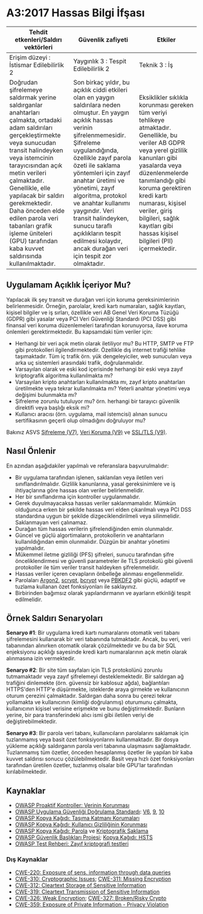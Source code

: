 # A3:2017 Hassas Bilgi İfşası

| Tehdit etkenleri/Saldırı vektörleri | Güvenlik zafiyeti | Etkiler |
| -- | -- | -- |
| Erişim düzeyi : İstismar Edilebilirlik 2 | Yaygınlık 3 : Tespit Edilebilirlik 2 | Teknik 3 : İş |
| Doğrudan şifrelemeye saldırmak yerine saldırganlar anahtarları çalmakta, ortadaki adam saldırıları gerçekleştirmekte veya sunucudan transit halindeyken veya istemcinin tarayıcısından açık metin verileri çalmaktadır. Genellikle, elle yapılacak bir saldırı gerekmektedir. Daha önceden elde edilen parola veri tabanları grafik işleme üniteleri (GPU) tarafından kaba kuvvet saldırısında kullanılmaktadır. | Son birkaç yıldır, bu açıklık ciddi etkileri olan en yaygın saldırılara neden olmuştur. En yaygın açıklık hassas verinin şifrelenmemesidir. Şifreleme uygulandığında, özellikle zayıf parola özeti ile saklama yöntemleri için zayıf anahtar üretimi ve yönetimi, zayıf algoritma, protokol ve anahtar kullanımı yaygındır. Veri transit halindeyken, sunucu taraflı açıklıkların tespit edilmesi kolaydır, ancak durağan veri için tespit zor olmaktadır. | Eksiklikler sıklıkla korunması gereken tüm veriyi tehlikeye atmaktadır. Genellikle, bu veriler AB GDPR veya yerel gizlilik kanunları gibi yasalarda veya düzenlenmelerde tanımlandığı gibi koruma gerektiren kredi kartı numarası, kişisel veriler, giriş bilgileri, sağlık kayıtları gibi hassas kişisel bilgileri (PII) içermektedir. |

## Uygulamam Açıklık İçeriyor Mu?

Yapılacak ilk şey transit ve durağan veri için koruma gereksinimlerinin belirlenmesidir. Örneğin, parolalar, kredi kartı numaraları, sağlık kayıtları, kişisel bilgiler ve iş sırları, özellikle veri AB Genel Veri Koruma Tüzüğü (GDPR) gibi yasalar veya PCI Veri Güvenliği Standardı (PCI DSS) gibi finansal veri koruma düzenlemeleri tarafından korunuyorsa, ilave koruma önlemleri gerektirmektedir. Bu kapsamdaki tüm veriler için:

* Herhangi bir veri açık metin olarak iletiliyor mu? Bu HTTP, SMTP ve FTP gibi protokolleri ilgilendirmektedir. Özellikle dış internet trafiği tehlike taşımaktadır. Tüm iç trafik örn. yük dengeleyiciler, web sunucuları veya arka uç sistemleri arasındaki trafik, doğrulanmalıdır. 
* Varsayılan olarak ve eski kod içerisinde herhangi bir eski veya zayıf kriptografik algoritma kullanılmakta mı? 
* Varsayılan kripto anahtarları kullanılmakta mı, zayıf kripto anahtarları üretilmekte veya tekrar kullanılmakta mı? Yeterli anahtar yönetimi veya değişimi bulunmakta mı?
* Şifreleme zorunlu tutuluyor mu? örn. herhangi bir tarayıcı güvenlik direktifi veya başlığı eksik mi?
* Kullanıcı aracısı (örn. uygulama, mail istemcisi) alınan sunucu sertifikasının geçerli olup olmadığını doğruluyor mu?

Bakınız ASVS [Şifreleme (V7)](https://github.com/OWASP/ASVS/blob/v4.0.2/4.0/en/0x14-V6-Cryptography.md), [Veri Koruma (V9)](https://github.com/OWASP/ASVS/blob/v4.0.2/4.0/en/0x16-V8-Data-Protection.md) ve [SSL/TLS (V9)](https://github.com/OWASP/ASVS/blob/v4.0.2/4.0/en/0x17-V9-Communications.md).

## Nasıl Önlenir

En azından aşağıdakiler yapılmalı ve referanslara başvurulmalıdır:

* Bir uygulama tarafından işlenen, saklanılan veya iletilen veri sınıflandırılmalıdır. Gizlilik kanunlarına, yasal gereksinimlere ve iş ihtiyaçlarına göre hassas olan veriler belirlenmelidir.
* Her bir sınıflandırma için kontroller uygulanmalıdır.
* Gerek duyulmayacaksa hassas veriler saklanmamalıdır. Mümkün olduğunca erken bir şekilde hassas veri elden çıkarılmalı veya PCI DSS standardına uygun bir şekilde dizgeciklendirilmeli veya silinmelidir. Saklanmayan veri çalınamaz. 
* Durağan tüm hassas verilerin şifrelendiğinden emin olunmalıdır.
* Güncel ve güçlü algortimaların, protokollerin ve anahtarların kullanıldığından emin olunmalıdır. Düzgün bir anahtar yönetimi yapılmalıdır.
* Mükemmel iletme gizliliği (PFS) şifreleri, sunucu tarafından şifre önceliklendirmesi ve güvenli parametreler ile TLS protokolü gibi güvenli protokoller ile tüm veriler transit haldeyken şifrelenmelidir.
* Hassas veriler içeren cevapların önbelleğe alınması engellenmelidir.
* Parolaları [Argon2](https://github.com/p-h-c/phc-winner-argon2), [scrypt](https://wikipedia.org/wiki/Scrypt), [bcrypt](https://wikipedia.org/wiki/Bcrypt) veya [PBKDF2](https://wikipedia.org/wiki/PBKDF2) gibi güçlü, adaptif ve tuzlama kullanan özet fonksiyonları ile saklayınız.
* Birbirinden bağımsız olarak yapılandırmanın ve ayarların etkinliği tespit edilmelidir.

## Örnek Saldırı Senaryoları

**Senaryo #1**: Bir uygulama kredi kartı numaralarını otomatik veri tabanı şifrelemesini kullanarak bir veri tabanında tutmaktadır. Ancak, bu veri, veri tabanından alınırken otomatik olarak çözülmektedir ve bu da bir SQL enjeksiyonu açıklığı sayesinde kredi kartı numaralarının açık metin olarak alınmasına izin vermektedir.

**Senaryo #2**: Bir site tüm sayfaları için TLS protokolünü zorunlu tutmamaktadır veya zayıf şifrelemeyi desteklemektedir. Bir saldırgan ağ trafiğini dinlemekte (örn. güvensiz bir kablosuz ağda), bağlantıları HTTPS'den HTTP'e düşürmekte, isteklerde araya girmekte ve kullanıcının oturum çerezini çalmaktadır. Saldırgan daha sonra bu çerezi tekrar yollamakta ve kullanıcının (kimliği doğrulanmış) oturumunu çalmakta, kullanıcının kişisel verisine erişmekte ve bunu değiştirmektedir. Bunların yerine, bir para transferindeki alıcı ismi gibi iletilen veriyi de değiştirebilmektedir.

**Senaryo #3**: Bir parola veri tabanı, kullanıcıların parolalarını saklamak için tuzlanmamış veya basit özet fonksiyonlarını kullanmaktadır. Bir dosya yükleme açıklığı saldırganın parola veri tabanına ulaşmasını sağlamaktadır. Tuzlanmamış tüm özetler, önceden hesaplanmış özetler ile yapılan bir kaba kuvvet saldırısı sonucu çözülebilmektedir. Basit veya hızlı özet fonksiyonları tarafından üretilen özetler, tuzlanmış olsalar bile GPU'lar tarafından kırılabilmektedir.

## Kaynaklar

* [OWASP Proaktif Kontroller: Verinin Korunması](https://owasp.org/www-project-proactive-controls/v3/en/c8-protect-data-everywhere)
* [OWASP Uygulama Güvenliği Doğrulama Standardı](https://owasp.org/www-project-application-security-verification-standard/): [V6](https://github.com/OWASP/ASVS/blob/v4.0.2/4.0/en/0x14-V6-Cryptography.md), [9](https://github.com/OWASP/ASVS/blob/v4.0.2/4.0/en/0x16-V8-Data-Protection.md), [10](https://github.com/OWASP/ASVS/blob/v4.0.2/4.0/en/0x17-V9-Communications.md)
* [OWASP Kopya Kağıdı: Taşıma Katmanı Korumaları](https://cheatsheetseries.owasp.org/cheatsheets/Transport_Layer_Protection_Cheat_Sheet.html)
* [OWASP Kopya Kağıdı: Kullanıcı Gizliliğinin Korunması](https://cheatsheetseries.owasp.org/cheatsheets/User_Privacy_Protection_Cheat_Sheet.html)
* [OWASP Kopya Kağıdı: Parola](https://cheatsheetseries.owasp.org/cheatsheets/Password_Storage_Cheat_Sheet.html) ve [Kriptografik Saklama](https://cheatsheetseries.owasp.org/cheatsheets/Cryptographic_Storage_Cheat_Sheet.html)
* [OWASP Güvenlik Başlıkları Projesi](https://owasp.org/www-project-secure-headers/); [Kopya Kağıdı: HSTS](https://cheatsheetseries.owasp.org/cheatsheets/HTTP_Strict_Transport_Security_Cheat_Sheet.html)
* [OWASP Test Rehberi: Zayıf kriptografi testleri](https://owasp.org/www-project-web-security-testing-guide/latest/4-Web_Application_Security_Testing/09-Testing_for_Weak_Cryptography/README)

### Dış Kaynaklar

* [CWE-220: Exposure of sens. information through data queries](https://cwe.mitre.org/data/definitions/220.html)
* [CWE-310: Cryptographic Issues](https://cwe.mitre.org/data/definitions/310.html); [CWE-311: Missing Encryption](https://cwe.mitre.org/data/definitions/311.html)
* [CWE-312: Cleartext Storage of Sensitive Information](https://cwe.mitre.org/data/definitions/312.html)
* [CWE-319: Cleartext Transmission of Sensitive Information](https://cwe.mitre.org/data/definitions/319.html)
* [CWE-326: Weak Encryption](https://cwe.mitre.org/data/definitions/326.html); [CWE-327: Broken/Risky Crypto](https://cwe.mitre.org/data/definitions/327.html)
* [CWE-359: Exposure of Private Information - Privacy Violation](https://cwe.mitre.org/data/definitions/359.html)
